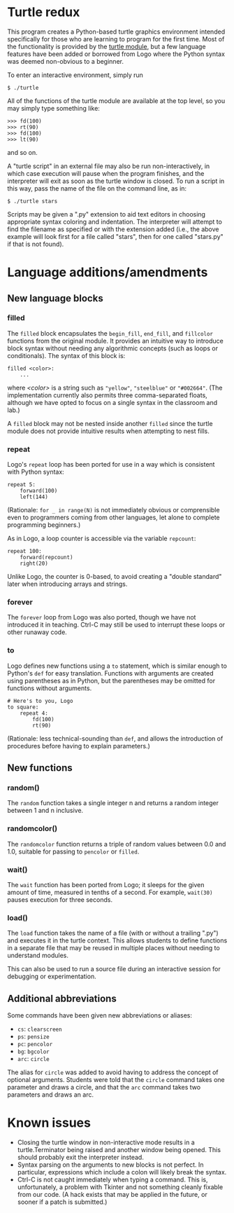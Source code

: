 # Turtle redux

This program creates a Python-based turtle graphics environment intended
specifically for those who are learning to program for the first time.  Most of
the functionality is provided by the [turtle
module](https://docs.python.org/3.3/library/turtle.html), but a few language
features have been added or borrowed from Logo where the Python syntax was
deemed non-obvious to a beginner.

To enter an interactive environment, simply run

    $ ./turtle

All of the functions of the turtle module are available at the top level, so
you may simply type something like:

    >>> fd(100)
    >>> rt(90)
    >>> fd(100)
    >>> lt(90)

and so on.

A "turtle script" in an external file may also be run non-interactively, in
which case execution will pause when the program finishes, and the interpreter
will exit as soon as the turtle window is closed.  To run a script in this way,
pass the name of the file on the command line, as in:

    $ ./turtle stars

Scripts may be given a ".py" extension to aid text editors in choosing
appropriate syntax coloring and indentation.  The interpreter will attempt to
find the filename as specified or with the extension added (i.e., the above
example will look first for a file called "stars", then for one called
"stars.py" if that is not found).


# Language additions/amendments

## New language blocks

### filled

The `filled` block encapsulates the `begin_fill`, `end_fill`, and `fillcolor`
functions from the original module.  It provides an intuitive way to introduce
block syntax without needing any algorithmic concepts (such as loops or
conditionals).  The syntax of this block is:

    filled <color>:
        ...

where *&lt;color&gt;* is a string such as `"yellow"`, `"steelblue"` or
`"#002664"`.  (The implementation currently also permits three comma-separated
floats, although we have opted to focus on a single syntax in the classroom and
lab.)

A `filled` block may not be nested inside another `filled` since the turtle
module does not provide intuitive results when attempting to nest fills.

### repeat

Logo's `repeat` loop has been ported for use in a way which is consistent with
Python syntax:

    repeat 5:
        forward(100)
        left(144)

(Rationale: `for _ in range(N)` is not immediately obvious or comprensible even
to programmers coming from other languages, let alone to complete programming
beginners.)

As in Logo, a loop counter is accessible via the variable `repcount`:

    repeat 100:
        forward(repcount)
        right(20)

Unlike Logo, the counter is 0-based, to avoid creating a "double standard"
later when introducing arrays and strings.

### forever

The `forever` loop from Logo was also ported, though we have not introduced it
in teaching.  Ctrl-C may still be used to interrupt these loops or other
runaway code.

### to

Logo defines new functions using a `to` statement, which is similar enough to
Python's `def` for easy translation.  Functions with arguments are created
using parentheses as in Python, but the parentheses may be omitted for
functions without arguments.

    # Here's to you, Logo
    to square:
        repeat 4:
            fd(100)
            rt(90)

(Rationale: less technical-sounding than `def`, and allows the introduction of
procedures before having to explain parameters.)


## New functions

### random()

The `random` function takes a single integer n and returns a random integer
between 1 and n inclusive.

### randomcolor()

The `randomcolor` function returns a triple of random values between 0.0 and
1.0, suitable for passing to `pencolor` or `filled`.

### wait()

The `wait` function has been ported from Logo; it sleeps for the given amount
of time, measured in tenths of a second.  For example, `wait(30)` pauses
execution for three seconds.

### load()

The `load` function takes the name of a file (with or without a trailing ".py")
and executes it in the turtle context.  This allows students to define
functions in a separate file that may be reused in multiple places without
needing to understand modules.

This can also be used to run a source file during an interactive session for
debugging or experimentation.


## Additional abbreviations

Some commands have been given new abbreviations or aliases:

* `cs`: `clearscreen`
* `ps`: `pensize`
* `pc`: `pencolor`
* `bg`: `bgcolor`
* `arc`: `circle`

The alias for `circle` was added to avoid having to address the concept of
optional arguments.  Students were told that the `circle` command takes one
parameter and draws a circle, and that the `arc` command takes two parameters
and draws an arc.


# Known issues

* Closing the turtle window in non-interactive mode results in a
  turtle.Terminator being raised and another window being opened.  This should
  probably exit the interpreter instead.
* Syntax parsing on the arguments to new blocks is not perfect.  In particular,
  expressions which include a colon will likely break the syntax.
* Ctrl-C is not caught immediately when typing a command.  This is,
  unfortunately, a problem with Tkinter and not something cleanly fixable from
  our code.  (A hack exists that may be applied in the future, or sooner if a
  patch is submitted.)
